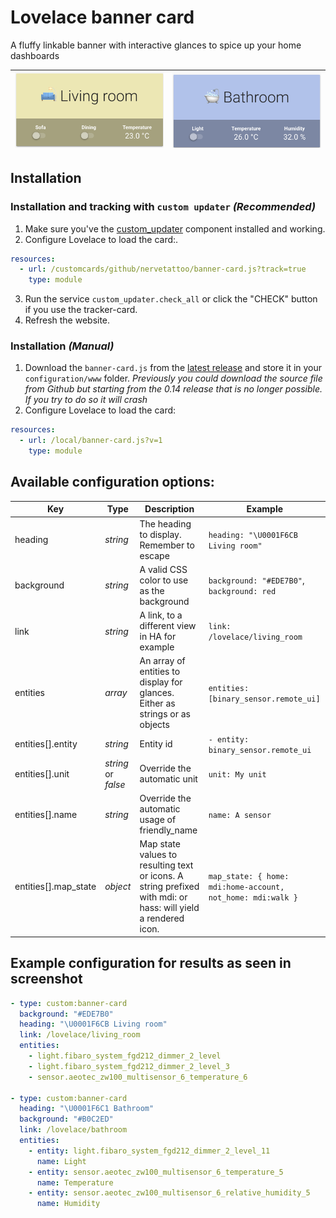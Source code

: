 # Lovelace banner card

A fluffy linkable banner with interactive glances to spice up your home dashboards

| ![Example 1](/banner-card-living-room.png) | ![Example 2](/banner-card-bathroom.png) |
| ------------------------------------------ | --------------------------------------- |


## Installation

### Installation and tracking with `custom updater` _(Recommended)_

1. Make sure you've the [custom_updater](https://github.com/custom-components/custom_updater) component installed and working.
2. Configure Lovelace to load the card:.

```yaml
resources:
  - url: /customcards/github/nervetattoo/banner-card.js?track=true
    type: module
```

3. Run the service `custom_updater.check_all` or click the "CHECK" button if you use the tracker-card.
4. Refresh the website.

### Installation _(Manual)_

1. Download the `banner-card.js` from the [latest release](https://github.com/nervetattoo/banner-card/releases/latest) and store it in your `configuration/www` folder.
   _Previously you could download the source file from Github but starting from the 0.14 release that is no longer possible. If you try to do so it will crash_
2. Configure Lovelace to load the card:

```yaml
resources:
  - url: /local/banner-card.js?v=1
    type: module
```

## Available configuration options:

| Key                  | Type                | Description                                                                                                   | Example                                                     |
| -------------------- | ------------------- | ------------------------------------------------------------------------------------------------------------- | ----------------------------------------------------------- |
| heading              | _string_            | The heading to display. Remember to escape                                                                    | `heading: "\U0001F6CB Living room"`                         |
| background           | _string_            | A valid CSS color to use as the background                                                                    | `background: "#EDE7B0"`, `background: red`                  |
| link                 | _string_            | A link, to a different view in HA for example                                                                 | `link: /lovelace/living_room`                               |
| entities             | _array_             | An array of entities to display for glances. Either as strings or as objects                                  | `entities: [binary_sensor.remote_ui]`                       |
| entities[].entity    | _string_            | Entity id                                                                                                     | `- entity: binary_sensor.remote_ui`                         |
| entities[].unit      | _string_ or _false_ | Override the automatic unit                                                                                   | `unit: My unit`                                             |
| entities[].name      | _string_            | Override the automatic usage of friendly_name                                                                 | `name: A sensor`                                            |
| entities[].map_state | _object_            | Map state values to resulting text or icons. A string prefixed with mdi: or hass: will yield a rendered icon. | `map_state: { home: mdi:home-account, not_home: mdi:walk }` |

## Example configuration for results as seen in screenshot

```yaml
- type: custom:banner-card
  background: "#EDE7B0"
  heading: "\U0001F6CB Living room"
  link: /lovelace/living_room
  entities:
    - light.fibaro_system_fgd212_dimmer_2_level
    - light.fibaro_system_fgd212_dimmer_2_level_3
    - sensor.aeotec_zw100_multisensor_6_temperature_6

- type: custom:banner-card
  heading: "\U0001F6C1 Bathroom"
  background: "#B0C2ED"
  link: /lovelace/bathroom
  entities:
    - entity: light.fibaro_system_fgd212_dimmer_2_level_11
      name: Light
    - entity: sensor.aeotec_zw100_multisensor_6_temperature_5
      name: Temperature
    - entity: sensor.aeotec_zw100_multisensor_6_relative_humidity_5
      name: Humidity
```
